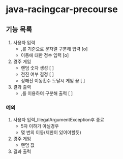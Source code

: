 # java-racingcar-precourse
## 기능 목록
1. 사용자 입력
   - ,를 기준으로 문자열 구분해 입력 [o]
   - 이동에 대한 정수 입력 [o]
2. 경주 게임
   - 랜덤 숫자 생성 [ ]
   - 전진 여부 결정 [ ]
   - 정해진 이동횟수 도달시 게임 끝 [ ]
3. 결과 출력
   - ,를 이용하여 구분해 출력 [ ]

### 예외
1. 사용자 입력_IllegalArgumentException후 종료
   - 5자 이하가 아닐경우
   - 몇 번의 이동(제한이 있어야할듯)
2. 경주 게임
   - 랜덤 값
3. 결과 출력
